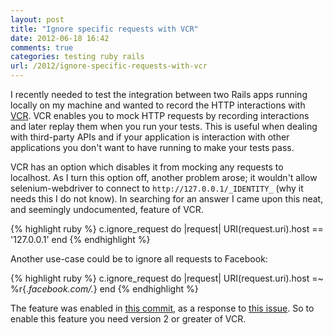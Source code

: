 ```yaml
---
layout: post
title: "Ignore specific requests with VCR"
date: 2012-06-18 16:42
comments: true
categories: testing ruby rails
url: /2012/ignore-specific-requests-with-vcr
---
```


I recently needed to test the integration between two Rails apps running locally on
my machine and wanted to record the HTTP interactions with
[VCR](https://github.com/myronmarston/vcr). VCR enables you to mock HTTP requests by
recording interactions and later replay them when you run your tests. This is useful
when dealing with third-party APIs and if your application is interaction with other
applications you don't want to have running to make your tests pass.

VCR has an option which disables it from mocking any requests to localhost. As I
turn this option off, another problem arose; it wouldn't allow selenium-webdriver to
connect to `http://127.0.0.1/_IDENTITY_` (why it needs this I do not know). In
searching for an answer I came upon this neat, and seemingly undocumented, feature of
VCR.

{% highlight ruby %}
c.ignore_request do |request|
  URI(request.uri).host == '127.0.0.1'
end
{% endhighlight %}

Another use-case could be to ignore all requests to Facebook:

{% highlight ruby %}
c.ignore_request do |request|
  URI(request.uri).host =~ %r{.*facebook\.com/.*}
end
{% endhighlight %}

The feature was enabled in [this
commit](https://github.com/myronmarston/vcr/commit/531896caaf094a298baf8a62e490eeda0d31ee15),
as a response to [this issue](https://github.com/myronmarston/vcr/issues/42). So
to enable this feature you need version 2 or greater of VCR.

